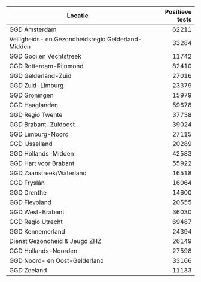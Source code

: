 | Locatie | Positieve tests |
|---------|----------------:|
| GGD Amsterdam                            | 62211 |
| Veiligheids- en Gezondheidsregio Gelderland-Midden | 33284 |
| GGD Gooi en Vechtstreek                  | 11742 |
| GGD Rotterdam-Rijnmond                   | 82410 |
| GGD Gelderland-Zuid                      | 27016 |
| GGD Zuid-Limburg                         | 23379 |
| GGD Groningen                            | 15979 |
| GGD Haaglanden                           | 59678 |
| GGD Regio Twente                         | 37738 |
| GGD Brabant-Zuidoost                     | 39024 |
| GGD Limburg-Noord                        | 27115 |
| GGD IJsselland                           | 20289 |
| GGD Hollands-Midden                      | 42583 |
| GGD Hart voor Brabant                    | 55922 |
| GGD Zaanstreek/Waterland                 | 16518 |
| GGD Fryslân                              | 16064 |
| GGD Drenthe                              | 14600 |
| GGD Flevoland                            | 20555 |
| GGD West-Brabant                         | 36030 |
| GGD Regio Utrecht                        | 69487 |
| GGD Kennemerland                         | 24394 |
| Dienst Gezondheid & Jeugd ZHZ            | 26149 |
| GGD Hollands-Noorden                     | 27598 |
| GGD Noord- en Oost-Gelderland            | 33166 |
| GGD Zeeland                              | 11133 |
